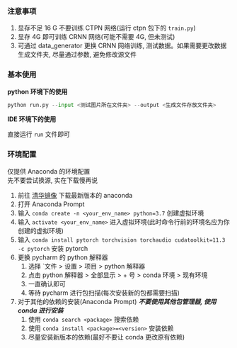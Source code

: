 ### 注意事项
1. 显存不足 16 G 不要训练 CTPN 网络(运行 ctpn 包下的 `train.py`)
2. 显存 4G 即可训练 CRNN 网络(可能不需要 4G, 但未测试)
3. 可通过 data_generator 更换 CRNN 网络训练, 测试数据。如果需要更改数据生成文件夹, 尽量通过参数, 避免修改源文件

### 基本使用
**python 环境下的使用**
```python
python run.py --input <测试图片所在文件夹> --output <生成文件存放文件夹>
```

**IDE 环境下的使用**

直接运行 `run` 文件即可

### 环境配置
仅提供 Anaconda 的环境配置\
先不要尝试换源, 实在下载慢再说
1. 前往 [清华镜像](https://mirrors.tuna.tsinghua.edu.cn/anaconda/archive/) 下载最新版本的 anaconda
2. 打开 Anaconda Prompt
3. 输入 `conda create -n <your_env_name> python=3.7` 创建虚拟环境
4. 输入 `activate <your_env_name>` 进入虚拟环境(此时命令行前的环境名应为你创建的虚拟环境)
5. 输入 `conda install pytorch torchvision torchaudio cudatoolkit=11.3 -c pytorch` 安装 pytorch
6. 更换 pycharm 的 python 解释器
   1. 选择 `文件 > 设置 > 项目 > python 解释器
   2. 点击 python 解释器 > 全部显示 > + 号 > conda 环境 > 现有环境
   3. 一直确认即可
   4. 等待 pycharm 进行包扫描(每次安装新的包都需要扫描)
7. 对于其他的依赖的安装(Anaconda Prompt)
**_不要使用其他包管理器, 使用 conda 进行安装_**
   1. 使用 `conda search <package>` 搜索依赖
   2. 使用 `conda install <package>=<version>` 安装依赖
   3. 尽量安装新版本的依赖(最好不要让 conda 更改原有依赖)
